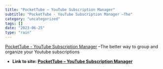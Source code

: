 ```yaml
---
title: "PocketTube – YouTube Subscription Manager"
subtitle: "PocketTube - YouTube Subscription Manager –The"
category: "uncategorized"
tags: []
date: "2023-06-25"
type: "rain"
---
```

[ PocketTube - YouTube Subscription Manager](<https://pockettube.io/>) –The
better way to group and organize your Youtube subscriptions


* **Link to site:** **[PocketTube – YouTube Subscription Manager](None)**